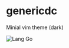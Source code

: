 # genericdc

Minial vim theme (dark)

![Lang Go](https://raw.github.com/nowk/genericdc/master/screenshot-go.png)
